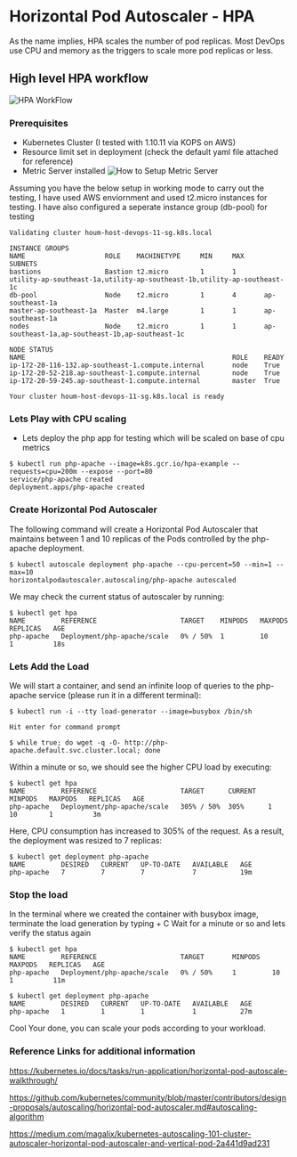 # Horizontal Pod Autoscaler - HPA
As the name implies, HPA scales the number of pod replicas. Most DevOps use CPU and memory as the triggers to scale more pod replicas or less.

## High level HPA workflow

![HPA WorkFlow](https://github.com/sanjaynaikwadi/kubernetes/blob/master/AutoScaling/HPA/HPA.png)

### Prerequisites

- Kubernetes Cluster (I tested with 1.10.11 via KOPS on AWS)
- Resource limit set in deployment (check the default yaml file attached for reference)
- Metric Server installed
![How to Setup Metric Server]()


Assuming you have the below setup in working mode to carry out the testing, I have used AWS enviornment and used t2.micro instances for testing. I have also configured a seperate instance group (db-pool) for testing

```
Validating cluster houm-host-devops-11-sg.k8s.local

INSTANCE GROUPS
NAME                    ROLE    MACHINETYPE     MIN     MAX     SUBNETS
bastions                Bastion t2.micro        1       1       utility-ap-southeast-1a,utility-ap-southeast-1b,utility-ap-southeast-1c
db-pool                 Node    t2.micro        1       4       ap-southeast-1a
master-ap-southeast-1a  Master  m4.large        1       1       ap-southeast-1a
nodes                   Node    t2.micro        1       1       ap-southeast-1a,ap-southeast-1b,ap-southeast-1c

NODE STATUS
NAME                                                    ROLE    READY
ip-172-20-116-132.ap-southeast-1.compute.internal       node    True
ip-172-20-52-218.ap-southeast-1.compute.internal        node    True
ip-172-20-59-245.ap-southeast-1.compute.internal        master  True

Your cluster houm-host-devops-11-sg.k8s.local is ready
```

### Lets Play with CPU scaling   
- Lets deploy the php app for testing which will be scaled on base of cpu metrics
```
$ kubectl run php-apache --image=k8s.gcr.io/hpa-example --requests=cpu=200m --expose --port=80
service/php-apache created
deployment.apps/php-apache created
```

### Create Horizontal Pod Autoscaler
The following command will create a Horizontal Pod Autoscaler that maintains between 1 and 10 replicas of the Pods controlled by the php-apache deployment.
```
$ kubectl autoscale deployment php-apache --cpu-percent=50 --min=1 --max=10
horizontalpodautoscaler.autoscaling/php-apache autoscaled
```

We may check the current status of autoscaler by running:
```
$ kubectl get hpa
NAME         REFERENCE                     TARGET    MINPODS   MAXPODS   REPLICAS   AGE
php-apache   Deployment/php-apache/scale   0% / 50%  1         10        1          18s
```

### Lets Add the Load
We will start a container, and send an infinite loop of queries to the php-apache service (please run it in a different terminal):
```
$ kubectl run -i --tty load-generator --image=busybox /bin/sh

Hit enter for command prompt

$ while true; do wget -q -O- http://php-apache.default.svc.cluster.local; done
```

Within a minute or so, we should see the higher CPU load by executing:
```
$ kubectl get hpa
NAME         REFERENCE                     TARGET      CURRENT   MINPODS   MAXPODS   REPLICAS   AGE
php-apache   Deployment/php-apache/scale   305% / 50%  305%      1         10        1          3m
```

Here, CPU consumption has increased to 305% of the request. As a result, the deployment was resized to 7 replicas:
```
$ kubectl get deployment php-apache
NAME         DESIRED   CURRENT   UP-TO-DATE   AVAILABLE   AGE
php-apache   7         7         7            7           19m
```

### Stop the load
In the terminal where we created the container with busybox image, terminate the load generation by typing <Ctrl> + C
Wait for a minute or so and lets verify the status again
```
$ kubectl get hpa
NAME         REFERENCE                     TARGET       MINPODS   MAXPODS   REPLICAS   AGE
php-apache   Deployment/php-apache/scale   0% / 50%     1         10        1          11m

$ kubectl get deployment php-apache
NAME         DESIRED   CURRENT   UP-TO-DATE   AVAILABLE   AGE
php-apache   1         1         1            1           27m
```

Cool Your done, you can scale your pods according to your workload.

### Reference Links for additional information
https://kubernetes.io/docs/tasks/run-application/horizontal-pod-autoscale-walkthrough/

https://github.com/kubernetes/community/blob/master/contributors/design-proposals/autoscaling/horizontal-pod-autoscaler.md#autoscaling-algorithm

https://medium.com/magalix/kubernetes-autoscaling-101-cluster-autoscaler-horizontal-pod-autoscaler-and-vertical-pod-2a441d9ad231




